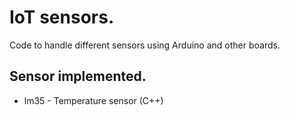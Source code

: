 # IoT sensors.

Code to handle different sensors using Arduino and other boards.

## Sensor implemented.

- lm35 - Temperature sensor (C++)


